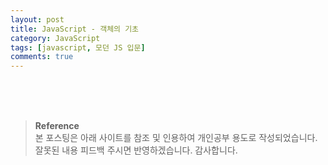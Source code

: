 ```yaml
---
layout: post
title: JavaScript - 객체의 기초
category: JavaScript
tags: [javascript, 모던 JS 입문]
comments: true
---
```





















<br>
<br>
<br>

>**Reference**   
본 포스팅은 아래 사이트를 참조 및 인용하여 개인공부 용도로 작성되었습니다.   
잘못된 내용 피드백 주시면 반영하겠습니다. 감사합니다.   
